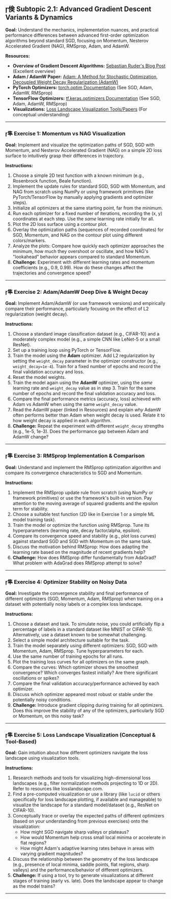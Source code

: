 
## 倹 Subtopic 2.1: Advanced Gradient Descent Variants & Dynamics

**Goal:** Understand the mechanics, implementation nuances, and practical performance differences between advanced first-order optimization algorithms beyond standard SGD, focusing on Momentum, Nesterov Accelerated Gradient (NAG), RMSprop, Adam, and AdamW.

**Resources:**

* **Overview of Gradient Descent Algorithms:** [Sebastian Ruder's Blog Post](https://ruder.io/optimizing-gradient-descent/) (Excellent overview)
* **Adam / AdamW Paper:** [Adam: A Method for Stochastic Optimization](https://arxiv.org/abs/1412.6980), [Decoupled Weight Decay Regularization (AdamW)](https://arxiv.org/abs/1711.05101)
* **PyTorch Optimizers:** [torch.optim Documentation](https://pytorch.org/docs/stable/optim.html) (See SGD, Adam, AdamW, RMSprop)
* **TensorFlow Optimizers:** [tf.keras.optimizers Documentation](https://www.tensorflow.org/api_docs/python/tf/keras/optimizers) (See SGD, Adam, AdamW, RMSprop)
* **Visualizations:** [Loss Landscape Visualization Tools/Papers](https://losslandscape.com/) (For conceptual understanding)

---

### 隼 **Exercise 1: Momentum vs NAG Visualization**

**Goal:** Implement and visualize the optimization paths of SGD, SGD with Momentum, and Nesterov Accelerated Gradient (NAG) on a simple 2D loss surface to intuitively grasp their differences in trajectory.

**Instructions:**

1.  Choose a simple 2D test function with a known minimum (e.g., Rosenbrock function, Beale function).
2.  Implement the update rules for standard SGD, SGD with Momentum, and NAG from scratch using NumPy or using framework primitives (like PyTorch/TensorFlow by manually applying gradients and optimizer steps).
3.  Initialize all optimizers at the same starting point, far from the minimum.
4.  Run each optimizer for a fixed number of iterations, recording the (x, y) coordinates at each step. Use the *same* learning rate initially for all.
5.  Plot the 2D loss surface using a contour plot.
6.  Overlay the optimization paths (sequences of recorded coordinates) for SGD, Momentum, and NAG on the contour plot using different colors/markers.
7.  Analyze the plots: Compare how quickly each optimizer approaches the minimum, how much they overshoot or oscillate, and how NAG's "lookahead" behavior appears compared to standard Momentum.
8.  **Challenge:** Experiment with different learning rates and momentum coefficients (e.g., 0.9, 0.99). How do these changes affect the trajectories and convergence speed?

---

### 隼 **Exercise 2: Adam/AdamW Deep Dive & Weight Decay**

**Goal:** Implement Adam/AdamW (or use framework versions) and empirically compare their performance, particularly focusing on the effect of L2 regularization (weight decay).

**Instructions:**

1.  Choose a standard image classification dataset (e.g., CIFAR-10) and a moderately complex model (e.g., a simple CNN like LeNet-5 or a small ResNet).
2.  Set up a training loop using PyTorch or TensorFlow.
3.  Train the model using the **Adam** optimizer. Add L2 regularization by setting the `weight_decay` parameter in the optimizer constructor (e.g., `weight_decay=1e-4`). Train for a fixed number of epochs and record the final validation accuracy and loss.
4.  Reset the model weights.
5.  Train the model again using the **AdamW** optimizer, using the *same* learning rate and `weight_decay` value as in step 3. Train for the same number of epochs and record the final validation accuracy and loss.
6.  Compare the final performance metrics (accuracy, loss) achieved with Adam vs AdamW when using the same `weight_decay` value.
7.  Read the AdamW paper (linked in Resources) and explain *why* AdamW often performs better than Adam when weight decay is used. Relate it to how weight decay is applied in each algorithm.
8.  **Challenge:** Repeat the experiment with different `weight_decay` strengths (e.g., 1e-5, 1e-3). Does the performance gap between Adam and AdamW change?

---

### 隼 **Exercise 3: RMSprop Implementation & Comparison**

**Goal:** Understand and implement the RMSprop optimization algorithm and compare its convergence characteristics to SGD and Momentum.

**Instructions:**

1.  Implement the RMSprop update rule from scratch (using NumPy or framework primitives) or use the framework's built-in version. Pay attention to the moving average of squared gradients and the epsilon term for stability.
2.  Choose a suitable test function (2D like in Exercise 1 or a simple ML model training task).
3.  Train the model or optimize the function using RMSprop. Tune its hyperparameters (learning rate, decay factor/alpha, epsilon).
4.  Compare its convergence speed and stability (e.g., plot loss curves) against standard SGD and SGD with Momentum on the same task.
5.  Discuss the motivation behind RMSprop: How does adapting the learning rate based on the magnitude of recent gradients help?
6.  **Challenge:** How does RMSprop differ fundamentally from AdaGrad? What problem with AdaGrad does RMSprop attempt to solve?

---

### 隼 **Exercise 4: Optimizer Stability on Noisy Data**

**Goal:** Investigate the convergence stability and final performance of different optimizers (SGD, Momentum, Adam, RMSprop) when training on a dataset with potentially noisy labels or a complex loss landscape.

**Instructions:**

1.  Choose a dataset and task. To simulate noise, you could artificially flip a percentage of labels in a standard dataset like MNIST or CIFAR-10. Alternatively, use a dataset known to be somewhat challenging.
2.  Select a simple model architecture suitable for the task.
3.  Train the model separately using different optimizers: SGD, SGD with Momentum, Adam, RMSprop. Tune hyperparameters for each.
4.  Use the same number of training epochs for all runs.
5.  Plot the training loss curves for all optimizers on the same graph.
6.  Compare the curves: Which optimizer shows the smoothest convergence? Which converges fastest initially? Are there significant oscillations or spikes?
7.  Compare the final validation accuracy/performance achieved by each optimizer.
8.  Discuss which optimizer appeared most robust or stable under the potentially noisy conditions.
9.  **Challenge:** Introduce gradient clipping during training for all optimizers. Does this improve the stability of any of the optimizers, particularly SGD or Momentum, on this noisy task?

---

### 隼 **Exercise 5: Loss Landscape Visualization (Conceptual & Tool-Based)**

**Goal:** Gain intuition about how different optimizers navigate the loss landscape using visualization tools.

**Instructions:**

1.  Research methods and tools for visualizing high-dimensional loss landscapes (e.g., filter normalization methods projecting to 1D or 2D). Refer to resources like losslandscape.com.
2.  Find a pre-computed visualization or use a library (like `lucid` or others specifically for loss landscape plotting, if available and manageable) to visualize the landscape for a standard model/dataset (e.g., ResNet on CIFAR-10).
3.  Conceptually trace or overlay the expected paths of different optimizers (based on your understanding from previous exercises) onto the visualization:
    * How might SGD navigate sharp valleys or plateaus?
    * How would Momentum help cross small local minima or accelerate in flat regions?
    * How might Adam's adaptive learning rates behave in areas with varying gradient magnitudes?
4.  Discuss the relationship between the geometry of the loss landscape (e.g., presence of local minima, saddle points, flat regions, sharp valleys) and the performance/behavior of different optimizers.
5.  **Challenge:** If using a tool, try to generate visualizations at different stages of training (early vs. late). Does the landscape appear to change as the model trains?

---